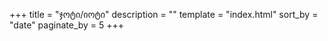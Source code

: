 +++
title = "ჯოტი/იოტი"
description = ""
template = "index.html"
sort_by = "date"
paginate_by = 5
+++
